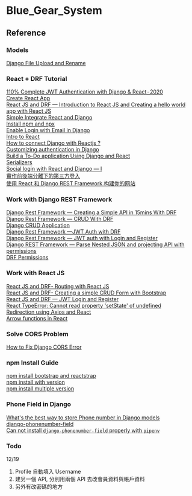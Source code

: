 # Blue_Gear_System

## Reference

### Models
[Django File Upload and Rename](https://stackoverflow.com/questions/25652809/django-file-upload-and-rename)</br>

### React + DRF Tutorial
[110% Complete JWT Authentication with Django & React - 2020](https://hackernoon.com/110percent-complete-jwt-authentication-with-django-and-react-2020-iejq34ta)<br/>
[Create React App](https://reactjs.org/docs/create-a-new-react-app.html)<br/>
[React JS and DRF — Introduction to React JS and Creating a hello world app with React JS](https://medium.com/@sjlouji10/react-js-and-drf-introduction-to-react-js-and-creating-a-hello-world-app-with-react-js-24d56e9d2a14)</br>
[Simple Integrate React and Django](https://medium.com/georges-note-idea/full-stack-django-and-react-js-%E6%95%B4%E5%90%88-587b9b9cd0b2)<br/>
[Install npm and npx](https://nodejs.org/en/)<br/>
[Enable Login with Email in Django](https://rahmanfadhil.com/django-login-with-email/)<br/>
[Intro to React](https://reactjs.org/tutorial/tutorial.html)<br/>
[How to connect Django with Reactjs ?](https://www.geeksforgeeks.org/how-to-connect-django-with-reactjs/)<br/>
[Customizing authentication in Django](https://docs.djangoproject.com/en/3.0/topics/auth/customizing/#writing-an-authentication-backend)<br/>
[Build a To-Do application Using Django and React](https://www.digitalocean.com/community/tutorials/build-a-to-do-application-using-django-and-react)<br/>
[Serializers](https://www.django-rest-framework.org/api-guide/serializers/?ref=hackernoon.com)<br/>
[Social login with React and Django — I](https://medium.com/@pratique/social-login-with-react-and-django-i-c380fe8982e2)<br/>
[實作前後端分離下的第三方登入](https://blog.hanklu.tw/post/2020/spa-api-social-loign/)<br/>
[使用 React 和 Django REST Framework 构建你的网站](https://zhuanlan.zhihu.com/p/33546988)<br/>

### Work with Django REST Framework
[Django Rest Framework — Creating a Simple API in 15mins With DRF](https://medium.com/swlh/django-rest-framework-creating-a-simple-api-in-15mins-with-drf-5e051ee531dd)<br/>
[Django Rest Framework — CRUD With DRF](https://medium.com/swlh/django-rest-framework-crud-with-drf-9a8756095c73)</br>
[Django CRUD Application](https://medium.com/swlh/django-crud-application-postgresql-97c62d42eb38)</br>
[Django Rest Framework —JWT Auth with DRF](https://medium.com/python-in-plain-english/django-rest-framework-jwt-auth-with-drf-e13ccde9e68f)<br/>
[Django Rest Framework — JWT auth with Login and Register](https://medium.com/python-in-plain-english/django-rest-framework-jwt-auth-with-login-and-register-77f830cd8789)</br>
[Django REST Framework — Parse Nested JSON and projecting API with permissions](https://medium.com/python-in-plain-english/django-rest-framework-parse-nested-json-and-projecting-api-with-permissions-16639ed2686d)</br>
[DRF Permissions](https://www.django-rest-framework.org/api-guide/permissions/#isauthenticated)</br>

### Work with React JS
[React JS and DRF- Routing with React JS](https://medium.com/@sjlouji10/react-js-and-drf-routing-with-react-js-3349ffd7b25a)</br>
[React JS and DRF- Creating a simple CRUD Form with Bootstrap](https://medium.com/@sjlouji10/react-js-and-drf-creating-a-simple-crud-form-with-bootstrap-b682b7290a81)</br>
[React JS and DRF — JWT Login and Register](https://medium.com/@sjlouji10/react-js-and-drf-jwt-login-and-register-1998d5db8c50)</br>
[React TypeError: Cannot read property 'setState' of undefined](https://forum.freecodecamp.org/t/react-question-cannot-read-property-setstate-of-undefined/69620/11)</br>
[Redirection using Axios and React](https://stackoverflow.com/questions/53900739/redirection-using-axios-and-react)</br>
[Arrow functions in React](https://oleg008.medium.com/arrow-functions-in-react-f782d11460b4)</br>

### Solve CORS Problem
[How to Fix Django CORS Error](https://dzone.com/articles/how-to-fix-django-cors-error)

### npm Install Guide
[npm install bootstrap and reactstrap](https://www.npmjs.com/package/reactstrap)<br/>
[npm install with version](https://docs.npmjs.com/cli/v6/commands/npm-install)<br/>
[npm install multiple version](https://reactgo.com/npm-install-same-package-multiple-versions/)<br/>

### Phone Field in Django
[What's the best way to store Phone number in Django models](https://stackoverflow.com/questions/19130942/whats-the-best-way-to-store-phone-number-in-django-models)</br>
[django-phonenumber-field](https://github.com/stefanfoulis/django-phonenumber-field)</br>
[Can not install `django-phonenumber-field` properly with `pipenv`](https://github.com/stefanfoulis/django-phonenumber-field/issues/200)

### Todo
12/19</br>
1. Profile 自動填入 Username
2. 建另一個 API, 分別用兩個 API 去改會員資料與帳戶資料
3. 另外有改密碼的地方